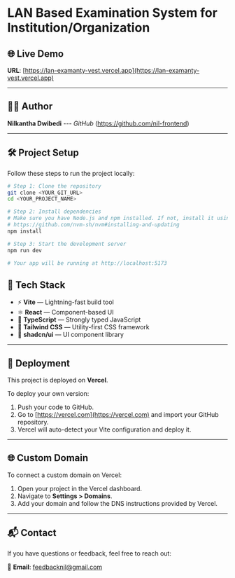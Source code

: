 # LAN Based Examination System for Institution/Organization

## 🌐 Live Demo

**URL**: [https://lan-examanty-vest.vercel.app](https://lan-examanty-vest.vercel.app)

---

## 👨‍💻 Author

**Nilkantha Dwibedi**
--- *GitHub* (https://github.com/nil-frontend)

---

## 🛠 Project Setup

Follow these steps to run the project locally:

```bash
# Step 1: Clone the repository
git clone <YOUR_GIT_URL>
cd <YOUR_PROJECT_NAME>

# Step 2: Install dependencies
# Make sure you have Node.js and npm installed. If not, install it using nvm:
# https://github.com/nvm-sh/nvm#installing-and-updating
npm install

# Step 3: Start the development server
npm run dev

# Your app will be running at http://localhost:5173
```

## 🧩 Tech Stack

- ⚡ **Vite** — Lightning-fast build tool
- ⚛️ **React** — Component-based UI
- 🧠 **TypeScript** — Strongly typed JavaScript
- 🎨 **Tailwind CSS** — Utility-first CSS framework
- 🧱 **shadcn/ui** — UI component library

---

## 🚀 Deployment

This project is deployed on **Vercel**.

To deploy your own version:

1. Push your code to GitHub.
2. Go to [https://vercel.com](https://vercel.com) and import your GitHub repository.
3. Vercel will auto-detect your Vite configuration and deploy it.

---

## 🌐 Custom Domain

To connect a custom domain on Vercel:

1. Open your project in the Vercel dashboard.
2. Navigate to **Settings > Domains**.
3. Add your domain and follow the DNS instructions provided by Vercel.

---

## 📬 Contact

If you have questions or feedback, feel free to reach out:

📧 **Email**: feedbacknil@gmail.com





<!-- # Welcome to your Lovable project

## Project info

**URL**: https://lovable.dev/projects/f0f25988-1ef4-487e-a3a3-e6edccda2c39

## How can I edit this code?

There are several ways of editing your application.

**Use Lovable**

Simply visit the [Lovable Project](https://lovable.dev/projects/f0f25988-1ef4-487e-a3a3-e6edccda2c39) and start prompting.

Changes made via Lovable will be committed automatically to this repo.

**Use your preferred IDE**

If you want to work locally using your own IDE, you can clone this repo and push changes. Pushed changes will also be reflected in Lovable.

The only requirement is having Node.js & npm installed - [install with nvm](https://github.com/nvm-sh/nvm#installing-and-updating)

Follow these steps:

```sh
# Step 1: Clone the repository using the project's Git URL.
git clone <YOUR_GIT_URL>

# Step 2: Navigate to the project directory.
cd <YOUR_PROJECT_NAME>

# Step 3: Install the necessary dependencies.
npm i

# Step 4: Start the development server with auto-reloading and an instant preview.
npm run dev
```

**Edit a file directly in GitHub**

- Navigate to the desired file(s).
- Click the "Edit" button (pencil icon) at the top right of the file view.
- Make your changes and commit the changes.

**Use GitHub Codespaces**

- Navigate to the main page of your repository.
- Click on the "Code" button (green button) near the top right.
- Select the "Codespaces" tab.
- Click on "New codespace" to launch a new Codespace environment.
- Edit files directly within the Codespace and commit and push your changes once you're done.

## What technologies are used for this project?

This project is built with:

- Vite
- TypeScript
- React
- shadcn-ui
- Tailwind CSS

## How can I deploy this project?

Simply open [Lovable](https://lovable.dev/projects/f0f25988-1ef4-487e-a3a3-e6edccda2c39) and click on Share -> Publish.

## Can I connect a custom domain to my Lovable project?

Yes, you can!

To connect a domain, navigate to Project > Settings > Domains and click Connect Domain.

Read more here: [Setting up a custom domain](https://docs.lovable.dev/tips-tricks/custom-domain#step-by-step-guide) -->
